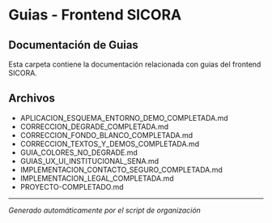 # Guias - Frontend SICORA

## Documentación de Guias

Esta carpeta contiene la documentación relacionada con guias del frontend SICORA.

## Archivos

- APLICACION_ESQUEMA_ENTORNO_DEMO_COMPLETADA.md
- CORRECCION_DEGRADE_COMPLETADA.md
- CORRECCION_FONDO_BLANCO_COMPLETADA.md
- CORRECCION_TEXTOS_Y_DEMOS_COMPLETADA.md
- GUIA_COLORES_NO_DEGRADE.md
- GUIAS_UX_UI_INSTITUCIONAL_SENA.md
- IMPLEMENTACION_CONTACTO_SEGURO_COMPLETADA.md
- IMPLEMENTACION_LEGAL_COMPLETADA.md
- PROYECTO-COMPLETADO.md

---

_Generado automáticamente por el script de organización_
